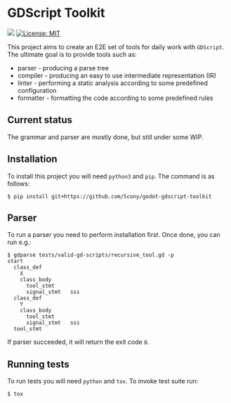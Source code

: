 # GDScript Toolkit
[![](https://travis-ci.org/Scony/godot-gdscript-toolkit.svg?branch=master)](https://travis-ci.org/Scony/godot-gdscript-toolkit)
[![License: MIT](https://img.shields.io/badge/License-MIT-yellow.svg)](https://opensource.org/licenses/MIT)

This project aims to create an E2E set of tools for daily work with `GDScript`. The ultimate goal is to provide tools such as:

* parser - producing a parse tree
* compiler - producing an easy to use intermediate representation (IR)
* linter - performing a static analysis according to some predefined configuration
* formatter - formatting the code according to some predefined rules

## Current status

The grammar and parser are mostly done, but still under some WIP.

## Installation

To install this project you will need `python3` and `pip`. The command is as follows:

```
$ pip install git+https://github.com/Scony/godot-gdscript-toolkit
```

## Parser

To run a parser you need to perform installation first. Once done, you can run e.g.:

```
$ gdparse tests/valid-gd-scripts/recursive_tool.gd -p
start
  class_def
    X
    class_body
      tool_stmt
      signal_stmt	sss
  class_def
    Y
    class_body
      tool_stmt
      signal_stmt	sss
  tool_stmt
```

If parser succeeded, it will return the exit code `0`.

## Running tests

To run tests you will need `python` and `tox`. To invoke test suite run:

```
$ tox
```
